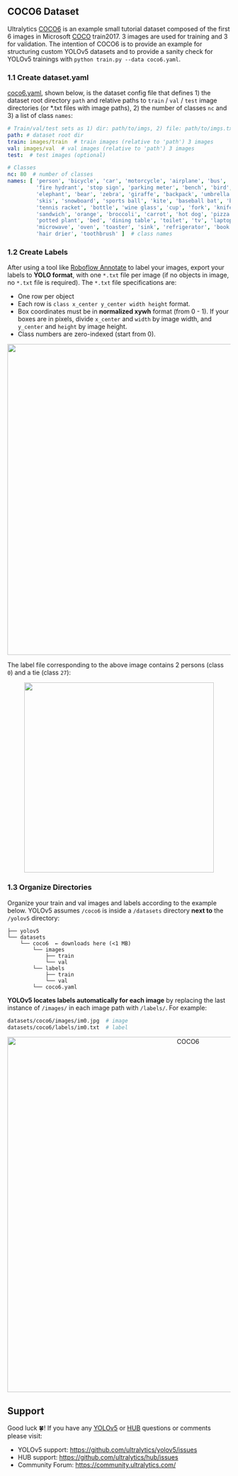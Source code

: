 ## COCO6 Dataset

Ultralytics [COCO6](https://github.com/ultralytics/hub/tree/master/coco6) is an example small tutorial dataset composed of the first 6 images in Microsoft [COCO](https://github.com/ultralytics/yolov5/blob/master/data/coco.yaml) train2017. 3 images are used for training and 3 for validation. The intention of COCO6 is to provide an example for structuring custom YOLOv5 datasets and to provide a sanity check for YOLOv5 trainings with `python train.py --data coco6.yaml`.


### 1.1 Create dataset.yaml

[coco6.yaml](https://github.com/ultralytics/hub/blob/master/coco6/coco6.yaml), shown below, is the dataset config file that defines 1) the dataset root directory `path` and relative paths to `train` / `val` / `test` image directories (or *.txt files with image paths), 2) the number of classes `nc` and 3) a list of class `names`:
```yaml
# Train/val/test sets as 1) dir: path/to/imgs, 2) file: path/to/imgs.txt, or 3) list: [path/to/imgs1, path/to/imgs2, ..]
path: # dataset root dir
train: images/train  # train images (relative to 'path') 3 images
val: images/val  # val images (relative to 'path') 3 images
test:  # test images (optional)

# Classes
nc: 80  # number of classes
names: [ 'person', 'bicycle', 'car', 'motorcycle', 'airplane', 'bus', 'train', 'truck', 'boat', 'traffic light',
         'fire hydrant', 'stop sign', 'parking meter', 'bench', 'bird', 'cat', 'dog', 'horse', 'sheep', 'cow',
         'elephant', 'bear', 'zebra', 'giraffe', 'backpack', 'umbrella', 'handbag', 'tie', 'suitcase', 'frisbee',
         'skis', 'snowboard', 'sports ball', 'kite', 'baseball bat', 'baseball glove', 'skateboard', 'surfboard',
         'tennis racket', 'bottle', 'wine glass', 'cup', 'fork', 'knife', 'spoon', 'bowl', 'banana', 'apple',
         'sandwich', 'orange', 'broccoli', 'carrot', 'hot dog', 'pizza', 'donut', 'cake', 'chair', 'couch',
         'potted plant', 'bed', 'dining table', 'toilet', 'tv', 'laptop', 'mouse', 'remote', 'keyboard', 'cell phone',
         'microwave', 'oven', 'toaster', 'sink', 'refrigerator', 'book', 'clock', 'vase', 'scissors', 'teddy bear',
         'hair drier', 'toothbrush' ]  # class names
```


### 1.2 Create Labels

After using a tool like [Roboflow Annotate](https://roboflow.com/annotate?ref=ultralytics) to label your images, export your labels to **YOLO format**, with one `*.txt` file per image (if no objects in image, no `*.txt` file is required). The `*.txt` file specifications are:

- One row per object
- Each row is `class x_center y_center width height` format.
- Box coordinates must be in **normalized xywh** format (from 0 - 1). If your boxes are in pixels, divide `x_center` and `width` by image width, and `y_center` and `height` by image height.
- Class numbers are zero-indexed (start from 0).

<p align="center"><img width="700" src="https://user-images.githubusercontent.com/26833433/91506361-c7965000-e886-11ea-8291-c72b98c25eec.jpg"></p>

The label file corresponding to the above image contains 2 persons (class `0`) and a tie (class `27`):

<p align="center"><img width="428" src="https://user-images.githubusercontent.com/26833433/112467037-d2568c00-8d66-11eb-8796-55402ac0d62f.png"></p>


### 1.3 Organize Directories

Organize your train and val images and labels according to the example below. YOLOv5 assumes  `/coco6` is inside a `/datasets` directory **next to** the `/yolov5` directory:

```
├── yolov5
└── datasets
    └── coco6  ← downloads here (<1 MB)
        └── images
            ├── train
            └── val
        └── labels
            ├── train
            └── val
        └── coco6.yaml
```

**YOLOv5 locates labels automatically for each image** by replacing the last instance of `/images/` in each image path with `/labels/`. For example:

```bash
datasets/coco6/images/im0.jpg  # image
datasets/coco6/labels/im0.txt  # label
```

<p align="center"><img width="800" src="https://user-images.githubusercontent.com/26833433/141502652-e4b0477c-6c2a-41b3-b21a-b3d1444cdda7.png" title="COCO6" /></p>


## Support

Good luck 🍀! If you have any [YOLOv5](https://github.com/ultralytics/yolov5) or [HUB](https://hub.ultralytics.com/) questions or comments please visit:

- YOLOv5 support: https://github.com/ultralytics/yolov5/issues
- HUB support: https://github.com/ultralytics/hub/issues
- Community Forum: https://community.ultralytics.com/
